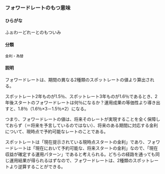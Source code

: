 <div style="display:none;">

## [あ行](securities-terms?id=あ行)
## [か行](securities-terms?id=か行)
## [さ行](securities-terms?id=さ行)
## [た行](securities-terms?id=た行)
## [な行](securities-terms?id=な行)
## [は行](securities-terms?id=は行)

</div>

### フォワードレートのもつ意味

#### ひらがな

ふぉわーどれーとのもついみ

#### 分類

`金利・為替`

#### 説明

フォワードレートは、期間の異なる2種類のスポットレートの値より算出される。
スポットレート2年ものが1.5％、スポットレート3年ものが1.6％であるとき、2年後スタートのフォワードレートは何％になるか？運用成果の等価性より導き出すと、1.8％（1.6％×3－1.5％×2）になる。
つまり、フォワードレートの値は、将来そのレートが実現することを全く保障しておらず（＝将来を予言しているのではない）、将来のある期間に対応する金利について、現時点で予約可能なレートのことである。
スポットレートは「現在提示されている現時点スタートの金利」であり、フォワードレートは「現在において予約可能な、将来スタートの金利」なので、「現在収益が確定する運用パターン」であると考えられる。どちらの経路を通っても同じ運用結果が得られるはずなので、フォワードレートは、2種類のスポットレートより逆算することができる。

<div style="display:none;">

## [ま行](securities-terms?id=ま行)
## [や行](securities-terms?id=や行)
## [ら行](securities-terms?id=ら行)
## [わ行](securities-terms?id=わ行)
## [英数字・記号](securities-terms?id=英数字・記号)

</div>

